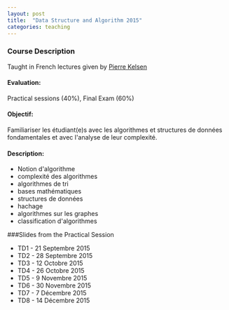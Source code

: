 ```yaml
---
layout: post
title:  "Data Structure and Algorithm 2015"
categories: teaching
---
```


### Course Description
Taught in French
lectures given by [Pierre Kelsen](http://wwwen.uni.lu/research/fstc/laboratory_of_advanced_software_systems_lassy/members/pierre_kelsen)

#### Evaluation:
Practical sessions (40%), Final Exam (60%)

#### Objectif:
Familiariser les étudiant(e)s avec les algorithmes et structures de données fondamentales et avec l'analyse de leur complexité.

#### Description:
+ Notion d'algorithme
+ complexité des algorithmes
+ algorithmes de tri
+ bases mathématiques
+ structures de données
+ hachage
+ algorithmes sur les graphes
+ classification d'algorithmes

###Slides from the Practical Session
+ TD1 - 21 Septembre 2015
+ TD2 - 28 Septembre 2015
+ TD3 - 12 Octobre 2015
+ TD4 - 26 Octobre 2015
+ TD5 - 9 Novembre 2015
+ TD6 - 30 Novembre 2015
+ TD7 - 7 Décembre 2015
+ TD8 - 14 Décembre 2015

